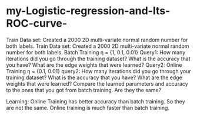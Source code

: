 # my-Logistic-regression-and-Its-ROC-curve-
Train Data set:
Created a 2000 2D multi-variate normal random number for both labels.
Train Data set:
Created a 2000 2D multi-variate normal random number for both labels.
Batch Training
η = {1, 0.1, 0.01}
Query1:
How many iterations did you go through the training dataset? What is the accuracy that you have? What are the edge weights that were learned?
Query2:
Online Training
η = {0.1, 0.01}
query2:
How many iterations did you go through your training dataset? What is the accuracy that you have? What are the edge weights that were learned? Compare
the learned parameters and accuracy to the ones that you got from batch training. Are they the same?

Learning:
Online Training has better accuracy than batch training. So they are not the same. Online training is much faster than batch training.
